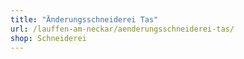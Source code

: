 ```yaml
---
title: "Änderungsschneiderei Tas"
url: /lauffen-am-neckar/aenderungsschneiderei-tas/
shop: Schneiderei
---
```

